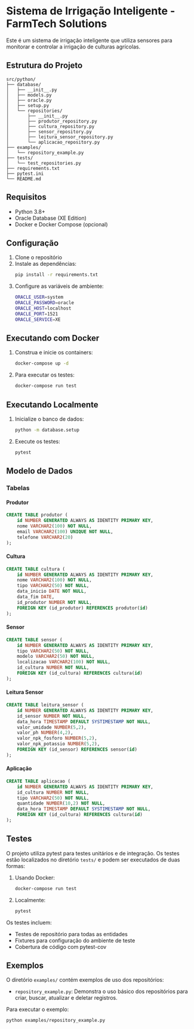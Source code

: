 # Sistema de Irrigação Inteligente - FarmTech Solutions

Este é um sistema de irrigação inteligente que utiliza sensores para monitorar e controlar a irrigação de culturas agrícolas.

## Estrutura do Projeto

```
src/python/
├── database/
│   ├── __init__.py
│   ├── models.py
│   ├── oracle.py
│   ├── setup.py
│   └── repositories/
│       ├── __init__.py
│       ├── produtor_repository.py
│       ├── cultura_repository.py
│       ├── sensor_repository.py
│       ├── leitura_sensor_repository.py
│       └── aplicacao_repository.py
├── examples/
│   └── repository_example.py
├── tests/
│   └── test_repositories.py
├── requirements.txt
├── pytest.ini
└── README.md
```

## Requisitos

- Python 3.8+
- Oracle Database (XE Edition)
- Docker e Docker Compose (opcional)

## Configuração

1. Clone o repositório
2. Instale as dependências:
   ```bash
   pip install -r requirements.txt
   ```
3. Configure as variáveis de ambiente:
   ```bash
   ORACLE_USER=system
   ORACLE_PASSWORD=oracle
   ORACLE_HOST=localhost
   ORACLE_PORT=1521
   ORACLE_SERVICE=XE
   ```

## Executando com Docker

1. Construa e inicie os containers:
   ```bash
   docker-compose up -d
   ```

2. Para executar os testes:
   ```bash
   docker-compose run test
   ```

## Executando Localmente

1. Inicialize o banco de dados:
   ```bash
   python -m database.setup
   ```

2. Execute os testes:
   ```bash
   pytest
   ```

## Modelo de Dados

### Tabelas

#### Produtor
```sql
CREATE TABLE produtor (
    id NUMBER GENERATED ALWAYS AS IDENTITY PRIMARY KEY,
    nome VARCHAR2(100) NOT NULL,
    email VARCHAR2(100) UNIQUE NOT NULL,
    telefone VARCHAR2(20)
);
```

#### Cultura
```sql
CREATE TABLE cultura (
    id NUMBER GENERATED ALWAYS AS IDENTITY PRIMARY KEY,
    nome VARCHAR2(100) NOT NULL,
    tipo VARCHAR2(50) NOT NULL,
    data_inicio DATE NOT NULL,
    data_fim DATE,
    id_produtor NUMBER NOT NULL,
    FOREIGN KEY (id_produtor) REFERENCES produtor(id)
);
```

#### Sensor
```sql
CREATE TABLE sensor (
    id NUMBER GENERATED ALWAYS AS IDENTITY PRIMARY KEY,
    tipo VARCHAR2(50) NOT NULL,
    modelo VARCHAR2(50) NOT NULL,
    localizacao VARCHAR2(100) NOT NULL,
    id_cultura NUMBER NOT NULL,
    FOREIGN KEY (id_cultura) REFERENCES cultura(id)
);
```

#### Leitura Sensor
```sql
CREATE TABLE leitura_sensor (
    id NUMBER GENERATED ALWAYS AS IDENTITY PRIMARY KEY,
    id_sensor NUMBER NOT NULL,
    data_hora TIMESTAMP DEFAULT SYSTIMESTAMP NOT NULL,
    valor_umidade NUMBER(5,2),
    valor_ph NUMBER(4,2),
    valor_npk_fosforo NUMBER(5,2),
    valor_npk_potassio NUMBER(5,2),
    FOREIGN KEY (id_sensor) REFERENCES sensor(id)
);
```

#### Aplicação
```sql
CREATE TABLE aplicacao (
    id NUMBER GENERATED ALWAYS AS IDENTITY PRIMARY KEY,
    id_cultura NUMBER NOT NULL,
    tipo VARCHAR2(50) NOT NULL,
    quantidade NUMBER(10,2) NOT NULL,
    data_hora TIMESTAMP DEFAULT SYSTIMESTAMP NOT NULL,
    FOREIGN KEY (id_cultura) REFERENCES cultura(id)
);
```

## Testes

O projeto utiliza pytest para testes unitários e de integração. Os testes estão localizados no diretório `tests/` e podem ser executados de duas formas:

1. Usando Docker:
   ```bash
   docker-compose run test
   ```

2. Localmente:
   ```bash
   pytest
   ```

Os testes incluem:
- Testes de repositório para todas as entidades
- Fixtures para configuração do ambiente de teste
- Cobertura de código com pytest-cov

## Exemplos

O diretório `examples/` contém exemplos de uso dos repositórios:

- `repository_example.py`: Demonstra o uso básico dos repositórios para criar, buscar, atualizar e deletar registros.

Para executar o exemplo:
```bash
python examples/repository_example.py
```
